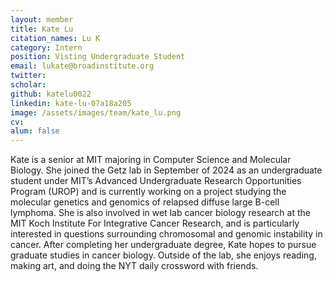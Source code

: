 ```yaml
---
layout: member
title: Kate Lu
citation_names: Lu K
category: Intern
position: Visting Undergraduate Student
email: lukate@broadinstitute.org
twitter: 
scholar: 
github: katelu0022
linkedin: kate-lu-07a18a205
image: /assets/images/team/kate_lu.png
cv: 
alum: false
---
```


Kate is a senior at MIT majoring in Computer Science and Molecular Biology. She joined the Getz lab in September of 2024 as an undergraduate student under MIT’s Advanced Undergraduate Research Opportunities Program (UROP) and is currently working on a project studying the molecular genetics and genomics of relapsed diffuse large B-cell lymphoma. She is also involved in wet lab cancer biology research at the MIT Koch Institute For Integrative Cancer Research, and is particularly interested in questions surrounding chromosomal and genomic instability in cancer. After completing her undergraduate degree, Kate hopes to pursue graduate studies in cancer biology. Outside of the lab, she enjoys reading, making art, and doing the NYT daily crossword with friends.
